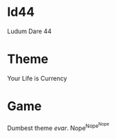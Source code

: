 # ld44
Ludum Dare 44

# Theme

Your Life is Currency

# Game

Dumbest theme *evar*.  Nope<sup>Nope<sup>Nope</sup></sup>
